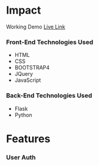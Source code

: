 # Impact

Working Demo [Live Link](http://impact-v2.herokuapp.com/)

### Front-End Technologies Used

- HTML
- CSS
- BOOTSTRAP4
- JQuery
- JavaScript

### Back-End Technologies Used

- Flask
- Python

# Features

### User Auth

